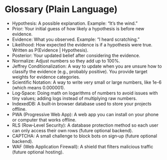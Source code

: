 # Glossary (Plain Language)

- Hypothesis: A possible explanation. Example: “It’s the wind.”
- Prior: Your initial guess of how likely a hypothesis is before new evidence.
- Evidence: What you observed. Example: “I heard scratching.”
- Likelihood: How expected the evidence is if a hypothesis were true. Written as P(Evidence | Hypothesis).
- Posterior: Your updated belief after considering the evidence.
- Normalize: Adjust numbers so they add up to 100%.
- Jeffrey Conditionalization: A way to update when you are unsure how to classify the evidence (e.g., probably positive). You provide target weights for evidence categories.
- Scientific Notation: A way to write very small or large numbers, like 1e-6 (which means 0.000001).
- Log‑Space: Doing math on logarithms of numbers to avoid issues with tiny values; adding logs instead of multiplying raw numbers.
- IndexedDB: A built‑in browser database used to store your projects offline.
- PWA (Progressive Web App): A web app you can install on your phone or computer that works offline.
- RLS (Row‑Level Security): A database protection method so each user can only access their own rows (future optional backend).
- CAPTCHA: A small challenge to block bots on sign‑up (future optional backend).
- WAF (Web Application Firewall): A shield that filters malicious traffic (future optional hosting).
